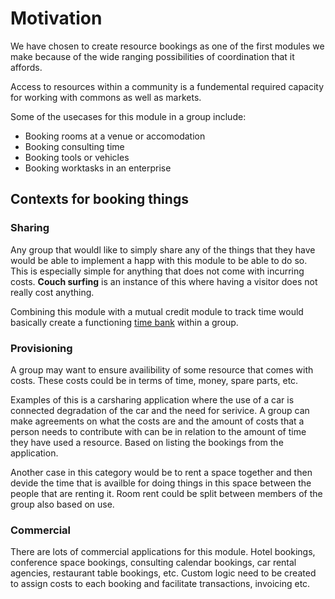 # Motivation 

We have chosen to create resource bookings as one of the first modules we make because of the wide ranging possibilities of coordination that it affords.

Access to resources within a community is a fundemental required capacity for working with commons as well as markets. 

Some of the usecases for this module in a group include:
* Booking rooms at a venue or accomodation
* Booking consulting time
* Booking tools or vehicles
* Booking worktasks in an enterprise


## Contexts for booking things

### Sharing
Any group that wouldl like to simply share any of the things that they have would be able to implement a happ with this module to be able to do so. This is especially simple for anything that does not come with incurring costs. **Couch surfing** is an instance of this where having a visitor does not really cost anything.

Combining this module with a mutual credit module to track time would basically create a functioning [time bank](https://en.wikipedia.org/wiki/Time_Bank) within a group. 

### Provisioning
A group may want to ensure availibility of some resource that comes with costs. These costs could be in terms of time, money, spare parts, etc. 

Examples of this is a carsharing application where the use of a car is connected degradation of the car and the need for serivice. A group can make agreements on what the costs are and the amount of costs that a person needs to contribute with can be in relation to the amount of time they have used a resource. Based on listing the bookings from the application.

Another case in this category would be to rent a space together and then devide the time that is availble for doing things in this space between the people that are renting it. Room rent could be split between members of the group also based on use.

### Commercial
There are lots of commercial applications for this module. Hotel bookings, conference space bookings, consulting calendar bookings, car rental agencies, restaurant table bookings, etc. Custom logic need to be created to assign costs to each booking and facilitate transactions, invoicing etc. 

